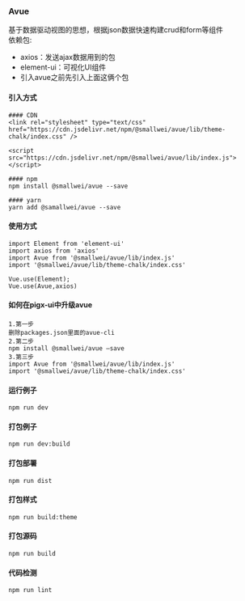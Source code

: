 ### Avue
基于数据驱动视图的思想，根据json数据快速构建crud和form等组件  
依赖包:  
* axios：发送ajax数据用到的包
* element-ui：可视化UI组件
* 引入avue之前先引入上面这俩个包

#### 引入方式
```
#### CDN
<link rel="stylesheet" type="text/css" href="https://cdn.jsdelivr.net/npm/@smallwei/avue/lib/theme-chalk/index.css" />

<script src="https://cdn.jsdelivr.net/npm/@smallwei/avue/lib/index.js"></script>

#### npm
npm install @smallwei/avue --save

#### yarn
yarn add @samallwei/avue --save

```

#### 使用方式

```
import Element from 'element-ui'
import axios from 'axios'
import Avue from '@smallwei/avue/lib/index.js'
import '@smallwei/avue/lib/theme-chalk/index.css'

Vue.use(Element);
Vue.use(Avue,axios)

```

#### 如何在pigx-ui中升级avue

```
1.第一步  
删除packages.json里面的avue-cli  
2.第二步  
npm install @smallwei/avue —save  
3.第三步  
import Avue from '@smallwei/avue/lib/index.js'  
import '@smallwei/avue/lib/theme-chalk/index.css'  

```


#### 运行例子
```
npm run dev
```

#### 打包例子
```
npm run dev:build
```

#### 打包部署
```
npm run dist
```

#### 打包样式
```
npm run build:theme
```

#### 打包源码
```
npm run build
```

#### 代码检测
```
npm run lint
```